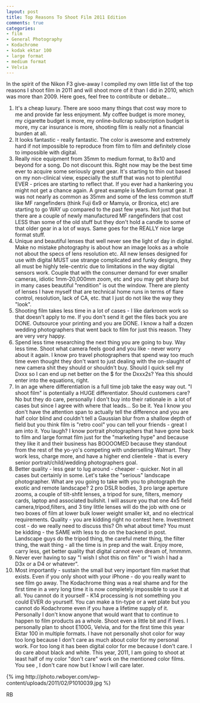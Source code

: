 ```yaml
---
layout: post
title: Top Reasons To Shoot Film 2011 Edition
comments: true
categories:
- film
- General Photography
- Kodachrome
- kodak ektar 100
- large format
- medium format
- Velvia
---
```

In the spirit of the Nikon F3 give-away I compiled my own little list of the top reasons I shoot film in 2011 and will shoot more of it than I did in 2010, which was more than 2009. Here goes, feel free to contribute or debate...
<ol>
	<li>It's a cheap luxury. There are sooo many things that cost way more to me and provide far less enjoyment. My coffee budget is more money, my cigarette budget is more, my online-bullcrap subscription budget is more, my car insurance is more, shooting film is really not a financial burden at all.</li>
	<li>It looks fantastic - really fantastic. The color is awesome and extremely hard if not impossible to reproduce from film to film and definitely close to impossible with digital.</li>
	<li>Really nice equipment from 35mm to medium format, to 8x10 and beyond for a song. Do not discount this. Right now may be the best time ever to acquire some seriously great gear. It's starting to thin out based on my non-clinical view, especially the stuff that was not to plentiful EVER - prices are starting to reflect that. If you ever had a hankering you might not get a chance again. A great example is Medium format gear. It was not nearly as common as 35mm and some of the less common stuff like MF rangefinders (think Fuji 6x9 or Mamyia, or Bronica, etc) are starting to go WAY up compared to the past few years. Not just that but there are a couple of newly manufactured MF rangefinders that cost LESS than some of the old stuff but they don't hold a candle to some of that older gear in a lot of ways. Same goes for the REALLY nice large format stuff.</li>
	<li>Unique and beautiful lenses that well never see the light of day in digital. Make no mistake photography is about how an image looks as a whole not about the specs of lens resolution etc. All new lenses designed for use with digital MUST use strange complicated and funky designs, they all must be highly tele-centric due to limitations in the way digital sensors work. Couple that with the consumer demand for ever smaller cameras, idiotic 1mm-20,000mm zoom, etc and you may get sharp but in many cases beautiful "rendition" is out the window. There are plenty of lenses I have myself that are technical home runs in terms of flare control, resolution, lack of CA, etc. that I just do not like the way they "look".</li>
	<li>Shooting film takes less time in a lot of cases - I like darkroom work so that doesn't apply to me. If you don't send it get the files back you are DONE. Outsource your printing and you are DONE. I know a half a dozen wedding photographers that went back to film for just this reason. They are very very happy.</li>
	<li>Spend less time researching the next thing you are going to buy. Way less time. Shoot what camera feels good and you like - never worry about it again. I know pro travel photographers that spend way too much time even thought they don't want to just dealing with the on-slaught of new camera shit they should or shouldn't buy. Should I quick sell my Dxxx so I can end up net better on the $ for the Dxxx2s? Yea this should enter into the equations, right.</li>
	<li>In an age where differentiation is a full time job take the easy way out. "I shoot film" is potentially a HUGE differentiator. Should customers care? No but they do care, personally I don't buy into their rationale in  a lot of cases but since I agree with where that leads... So be it. Yea I know you don't have the attention span to actually tell the difference and you are half color blind and couldn't tell a Gaussian blur from a shallow depth of field but you think film is "retro cool" you can tell your friends - great I am into it. You laugh? I know portrait photographers that have gone back to film and large format film just for the "marketing hype" and because they like it and their business has BOOOOMED because they standout from the rest of the yo-yo's competing with underselling Walmart. They work less, charge more, and have a higher end clientele - that is every senior portrait/child/wedding photographers goal.</li>
	<li>Better quality - less gear to lug around - cheaper - quicker. Not in all cases but certainly in some. Let's take the "serious" landscape photographer. What are you going to take with you to photograph the exotic and remote landscape? 2 pro DSLR bodies, 3 pro large aperture zooms, a couple of tilt-shfit lenses, a tripod for sure, filters, memory cards, laptop and associated bullshit. I will assure you that one 4x5 field camera,tripod,filters, and 3 tiny little lenses will do the job with one or two boxes of film at lower bulk lower weight smaller kit, and no electrical requirements. Quality - you are kidding right no contest here. Investment cost - do we really need to discuss this? Oh what about time? You must be kidding - the SAME with less to do on the backend in post. Landscape guys do the tripod thing, the careful meter thing, the filter thing, the wait thing - all the time is in prep and the wait. Enjoy more, carry less, get better quality that digital cannot even dream of, hmmmm.</li>
	<li>Never ever having to say "I wish I shot this on film" or "I wish I had a D3x or a D4 or whatever".</li>
	<li>Most importantly - sustain the small but very important film market that exists. Even if you only shoot with your iPhone - do you really want to see film go away. The Kodachrome thing was a real shame and for the first time in a very long time it is now completely impossible to use it at all. You cannot do it yourself - K14 processing is not something you could EVER do yourself. You can make a tin-type or a wet plate but you cannot do Kodachrome even if you have a lifetime supply of it. Personally I don't know anyone that would want that to continue to happen to film products as a whole. Shoot even a little bit and if lives. I personally plan to shoot E100G, Velvia, and for the first time this year Ektar 100 in multiple formats. I have not personally shot color for way too long because I don't care as much about color for my personal work. For too long it has been digital color for me because I don't care. I do care about black and white. This year, 2011, I am going to shoot at least half of my color "don't care" work on the mentioned color films. You see , I don't care now but I know I will care later.</li>
</ol>
{% img http://photo.rwboyer.com/wp-content/uploads/2011/02/P1010039.jpg %}

RB